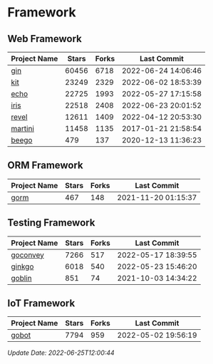 # Framework

## Web Framework
| Project Name | Stars | Forks | Last Commit |
| ------------ | ----- | ----- | ----------- |
| [gin](https://github.com/gin-gonic/gin) | 60456 | 6718 | 2022-06-24 14:06:46 |
| [kit](https://github.com/go-kit/kit) | 23249 | 2329 | 2022-06-02 18:53:39 |
| [echo](https://github.com/labstack/echo) | 22725 | 1993 | 2022-05-27 17:15:58 |
| [iris](https://github.com/kataras/iris) | 22518 | 2408 | 2022-06-23 20:01:52 |
| [revel](https://github.com/revel/revel) | 12611 | 1409 | 2022-04-12 20:53:30 |
| [martini](https://github.com/go-martini/martini) | 11458 | 1135 | 2017-01-21 21:58:54 |
| [beego](https://github.com/astaxie/beego) | 479 | 137 | 2020-12-13 11:36:23 |

## ORM Framework
| Project Name | Stars | Forks | Last Commit |
| ------------ | ----- | ----- | ----------- |
| [gorm](https://github.com/jinzhu/gorm) | 467 | 148 | 2021-11-20 01:15:37 |

## Testing Framework
| Project Name | Stars | Forks | Last Commit |
| ------------ | ----- | ----- | ----------- |
| [goconvey](https://github.com/smartystreets/goconvey) | 7266 | 517 | 2022-05-17 18:39:55 |
| [ginkgo](https://github.com/onsi/ginkgo) | 6018 | 540 | 2022-05-23 15:46:20 |
| [goblin](https://github.com/franela/goblin) | 851 | 74 | 2021-10-03 14:34:22 |

## IoT Framework
| Project Name | Stars | Forks | Last Commit |
| ------------ | ----- | ----- | ----------- |
| [gobot](https://github.com/hybridgroup/gobot) | 7794 | 959 | 2022-05-02 19:56:19 |

*Update Date: 2022-06-25T12:00:44*